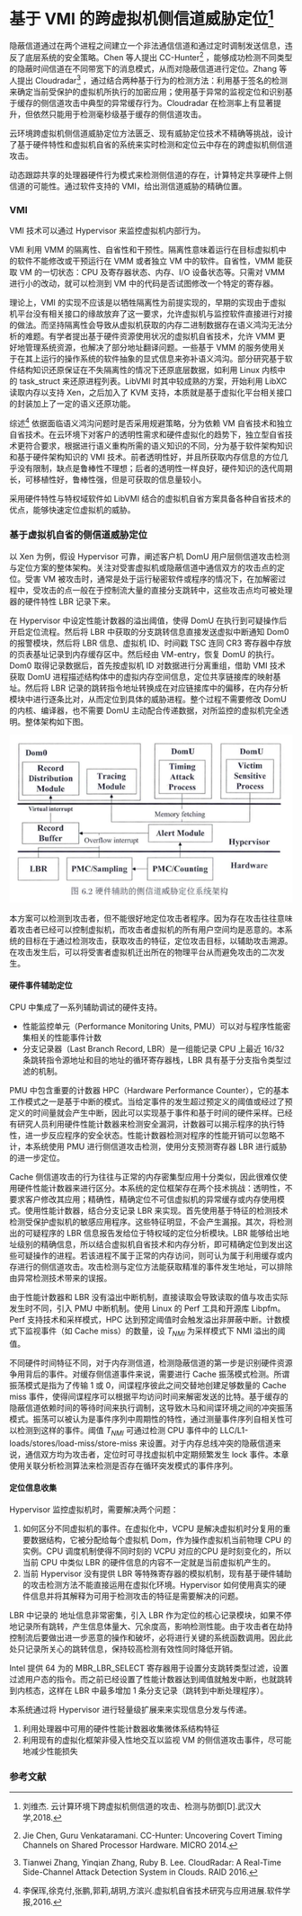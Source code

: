 # 基于 VMI 的跨虚拟机侧信道威胁定位[^1]

隐蔽信道通过在两个进程之间建立一个非法通信信道和通过定时调制发送信息，违反了底层系统的安全策略。Chen 等人提出 CC-Hunter[^2] ，能够成功检测不同类型的隐蔽时间信道在不同带宽下的消息模式，从而对隐蔽信道进行定位。Zhang 等人提出 Cloudradar[^3] ，通过结合两种基于行为的检测方法：利用基于签名的检测来确定当前受保护的虚拟机所执行的加密应用；使用基于异常的监视定位和识别基于缓存的侧信道攻击中典型的异常缓存行为。Cloudradar 在检测率上有显著提升，但依然只能用于检测毫秒级基于缓存的侧信道攻击。

云环境跨虚拟机侧信道威胁定位方法匮乏、现有威胁定位技术不精确等挑战，设计了基于硬件特性和虚拟机自省的系统来实时检测和定位云中存在的跨虚拟机侧信道攻击。

动态跟踪共享的处理器硬件行为模式来检测侧信道的存在，计算特定共享硬件上侧信道的可能性。通过软件支持的 VMI，给出测信道威胁的精确位置。

### VMI

VMI 技术可以通过 Hypervisor 来监控虚拟机内部行为。

VMI 利用 VMM 的隔离性、自省性和干预性。隔离性意味着运行在目标虚拟机中的软件不能修改或干预运行在 VMM 或者独立 VM 中的软件。自省性，VMM 能获取 VM 的一切状态：CPU 及寄存器状态、内存、I/O 设备状态等。只需对 VMM 进行小的改动，就可以检测到 VM 中的代码是否试图修改一个特定的寄存器。

理论上，VMI 的实现不应该是以牺牲隔离性为前提实现的，早期的实现由于虚拟机平台没有相关接口的缘故放弃了这一要求，允许虚拟机与监控软件直接进行对接的做法。而坚持隔离性会导致从虚拟机获取的内存二进制数据存在语义鸿沟无法分析的难题。有学者提出基于硬件资源使用状况的虚拟机自省技术，允许 VMM 更好地管理系统资源，也解决了部分地址翻译问题。一些基于 VMM 的服务使用关于在其上运行的操作系统的软件抽象的显式信息来弥补语义鸿沟。部分研究基于软件结构知识还原保证在不失隔离性的情况下还原底层数据，如利用 Linux 内核中的 task\_struct 来还原进程列表。LibVMI 时其中较成熟的方案，开始利用 LibXC 读取内存以支持 Xen，之后加入了 KVM 支持，本质就是基于虚拟化平台相关接口的封装加上了一定的语义还原功能。

综述[^4] 依据面临语义鸿沟问题时是否采用规避策略，分为依赖 VM 自省技术和独立自省技术。在云环境下对客户的透明性需求和硬件虚拟化的趋势下，独立型自省技术更符合要求，根据进行语义重构所需的语义知识的不同，分为基于软件架构知识和基于硬件架构知识的 VMI 技术。前者透明性好，并且所获取内存信息的方位几乎没有限制，缺点是鲁棒性不理想；后者的透明性一样良好，硬件知识的迭代周期长，可移植性好，鲁棒性强，但是可获取的信息量较小。

采用硬件特性与特权域软件如 LibVMI 结合的虚拟机自省方案具备各种自省技术的优点，能够快速定位虚拟机的威胁。

### 基于虚拟机自省的侧信道威胁定位

以 Xen 为例，假设 Hypervisor 可靠，阐述客户机 DomU 用户层侧信道攻击检测与定位方案的整体架构。关注对受害虚拟机或隐蔽信道中通信双方的攻击点的定位。受害 VM 被攻击时，通常是处于运行秘密软件或程序的情况下，在加解密过程中，受攻击的点一般在于控制流大量的直接分支跳转中，这些攻击点均可被处理器的硬件特性 LBR 记录下来。

在 Hypervisor 中设定性能计数器的溢出阈值，使得 DomU 在执行到可疑操作后开启定位流程。然后将 LBR 中获取的分支跳转信息直接发送虚拟中断通知 Dom0 的报警模块，然后将 LBR 信息、虚拟机 ID、时间戳 TSC 连同 CR3 寄存器中存放的页表基址记录到内存缓存区中。然后经由 VM-entry，恢复 DomU 的执行。Dom0 取得记录数据后，首先按虚拟机 ID 对数据进行分离重组，借助 VMI 技术获取 DomU 进程描述结构体中的虚拟内存空间信息，定位共享链接库的映射基址。然后将 LBR 记录的跳转指令地址转换成在对应链接库中的偏移，在内存分析模块中进行逐条比对，从而定位到具体的威胁进程。整个过程不需要修改 DomU 的内核、编译器，也不需要 DomU 主动配合传递数据，对所监控的虚拟机完全透明。整体架构如下图。

![](image-20210623175451671.png)

本方案可以检测到攻击者，但不能很好地定位攻击者程序。因为存在攻击往往意味着攻击者已经可以控制虚拟机，而攻击者虚拟机的所有用户空间均是恶意的。本系统的目标在于通过检测攻击，获取攻击的特征，定位攻击目标，以辅助攻击溯源。在攻击发生后，可以将受害者虚拟机迁出所在的物理平台从而避免攻击的二次发生。

#### 硬件事件辅助定位

CPU 中集成了一系列辅助调试的硬件支持。

- 性能监控单元（Performance Monitoring Units, PMU）可以对与程序性能密集相关的性能事件计数
- 分支记录器（Last Branch Record, LBR）是一组能记录 CPU 上最近 16/32 条跳转指令源地址和目的地址的循环寄存器栈，LBR 具有基于分支指令类型过滤的机制。

PMU 中包含重要的计数器 HPC（Hardware Performance Counter），它的基本工作模式之一是基于中断的模式。当给定事件的发生超过预定义的阈值或经过了预定义的时间量就会产生中断，因此可以实现基于事件和基于时间的硬件采样。已经有研究人员利用硬件性能计数器来检测安全漏洞，计数器可以揭示程序的执行特性，进一步反应程序的安全状态。性能计数器检测对程序的性能开销可以忽略不计，本系统使用 PMU 进行侧信道攻击检测，使用分支预测寄存器 LBR 进行威胁的进一步定位。

Cache 侧信道攻击的行为往往与正常的内存密集型应用十分类似，因此很难仅使用硬件性能计数器来进行区分。本系统的定位框架存在两个技术挑战：透明性，不要求客户修改其应用；精确性，精确定位不可信虚拟机的异常缓存或内存使用模式。使用性能计数器，结合分支记录 LBR 来实现。首先使用基于特征的检测技术检测受保护虚拟机的敏感应用程序。这些特征明显，不会产生漏报。其次，将检测出的可疑程序的 LBR 信息报告发给位于特权域的定位分析模块。LBR 能够给出地址级别的精确信息，所以结合虚拟机自省技术和内存分析，即可精确定位到发出这些可疑操作的进程。若该进程不属于正常的内存访问，则可认为属于利用缓存或内存进行的侧信道攻击。攻击检测与定位方法能获取精准的事件发生地址，可以排除由异常检测技术带来的误报。

由于性能计数器和 LBR 没有溢出中断机制，直接读取会导致读取的值与攻击实际发生时不同，引入 PMU 中断机制。使用 Linux 的 Perf 工具和开源库 Libpfm。Perf 支持技术和采样模式，HPC 达到预定阈值时会触发溢出非屏蔽中断。计数模式下监视事件（如 Cache miss）的数量，设 $T_{NMI}$ 为采样模式下 NMI 溢出的阈值。

不同硬件时间特征不同，对于内存测信道，检测隐蔽信道的第一步是识别硬件资源争用背后的事件。对缓存侧信道事件来说，需要进行 Cache 振荡模式检测。所谓振荡模式是指为了传输 1 或 0，间谍程序彼此之间交替地创建足够数量的 Cache miss 事件，使得间谍程序可以根据平均访问时间来解密发送的比特。基于缓存的隐蔽信道依赖时间的等待时间来执行调制，这导致木马和间谍环境之间的冲突振荡模式。振荡可以被认为是事件序列中周期性的特性，通过测量事件序列自相关性可以检测到这样的事件。阈值 $T_{NMI}$ 可通过检测 CPU 事件中的 LLC/L1-loads/stores/load-miss/store-miss 来设置。对于内存总线冲突的隐蔽信道来说，通信双方均为攻击者，定位时可寻找虚拟机中定期频繁发生 lock 事件。本章使用关联分析检测算法来检测是否存在循环突发模式的事件序列。

#### 定位信息收集

Hypervisor 监控虚拟机时，需要解决两个问题：

1. 如何区分不同虚拟机的事件。在虚拟化中，VCPU 是解决虚拟机时分复用的重要数据结构，它被分配给每个虚拟机 Dom，作为操作虚拟机当前物理 CPU 的实例。CPU 调度机制使得不同时刻的 VCPU 对应的CPU 是时刻变化的，所以当前 CPU 中类似 LBR 的硬件信息的内容不一定就是当前虚拟机产生的。
2. 当前 Hypervisor 没有提供 LBR 等特殊寄存器的模拟机制，现有基于硬件辅助的攻击检测方法不能直接运用在虚拟化环境。Hypervisor 如何使用真实的硬件信息并将其解释为可用于检测攻击的特征是需要解决的问题。

LBR 中记录的 地址信息非常密集，引入 LBR 作为定位的核心记录模块，如果不停地记录所有跳转，产生信息体量大、冗余度高，影响检测性能。由于攻击者在劫持控制流后要做出进一步恶意的操作和破坏，必将进行关键的系统函数调用。因此此处只记录所关心的跳转信息，保持较高检测有效性同时降低开销。

Intel 提供 64 为的 MBR_LBR_SELECT 寄存器用于设置分支跳转类型过滤，设置过滤用户态的指令。而之前已经设置了性能计数器达到阈值就触发中断，也就跳转到内核态，这样在 LBR 中最多增加 1 条分支记录（跳转到中断处理程序）。

本系统通过将 Hypervisor 进行轻量级扩展来来实现信息分发与传递。

1. 利用处理器中可用的硬件性能计数器收集微体系结构特征
2. 利用现有的虚拟化框架非侵入性地交互以监视 VM 的侧信道攻击事件，尽可能地减少性能损失

### 参考文献

[^1]:刘维杰. 云计算环境下跨虚拟机侧信道的攻击、检测与防御[D].武汉大学,2018.
[^2]:Jie Chen, Guru Venkataramani. CC-Hunter: Uncovering Covert Timing Channels on Shared Processor Hardware. MICRO 2014.
[^3]:Tianwei Zhang, Yinqian Zhang, Ruby B. Lee. CloudRadar: A Real-Time Side-Channel Attack Detection System in Clouds. RAID 2016.

[^4]:李保珲,徐克付,张鹏,郭莉,胡玥,方滨兴.虚拟机自省技术研究与应用进展.软件学报,2016.

